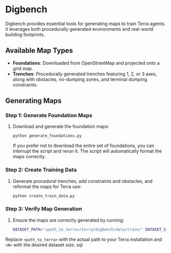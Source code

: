 # Digbench

Digbench provides essential tools for generating maps to train Terra agents. It leverages both procedurally generated environments and real-world building footprints.

## Available Map Types

- **Foundations**: Downloaded from OpenStreetMap and projected onto a grid map.
- **Trenches**: Procedurally generated trenches featuring 1, 2, or 3 axes, along with obstacles, no-dumping zones, and terminal dumping constraints.

## Generating Maps

### Step 1: Generate Foundation Maps

1. Download and generate the foundation maps:
    ```bash
    python generate_foundations.py
    ```
    If you prefer not to download the entire set of foundations, you can interrupt the script and rerun it. The script will automatically format the maps correctly.

### Step 2: Create Training Data

1. Generate procedural trenches, add constraints and obstacles, and reformat the maps for Terra use:
    ```bash
    python create_train_data.py
    ```

### Step 3: Verify Map Generation

1. Ensure the maps are correctly generated by running:
    ```bash
    DATASET_PATH="<path_to_terra>/terra/digbench/data/train/" DATASET_SIZE=<N> python -m terra.viz.play
    ```

Replace `<path_to_terra>` with the actual path to your Terra installation and `<N>` with the desired dataset size.
sql
